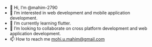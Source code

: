 - 👋 Hi, I’m @mahim-2790
- 👀 I’m interested in web development and mobile application development.
- 🌱 I’m currently learning flutter.
- 💞️ I’m looking to collaborate on cross platform development and web application development.
- 📫 How to reach me mohi.u.mahim@gmail.com


